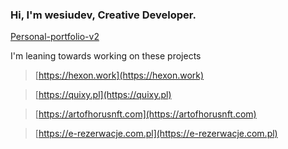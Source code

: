 ### Hi, I'm wesiudev, Creative Developer.

[Personal-portfolio-v2](https://github.com/wesiudev/personal-portfolio-v2)

I'm leaning towards working on these projects

> [https://hexon.work](https://hexon.work)

> [https://quixy.pl](https://quixy.pl)

> [https://artofhorusnft.com](https://artofhorusnft.com)

> [https://e-rezerwacje.com.pl](https://e-rezerwacje.com.pl)

